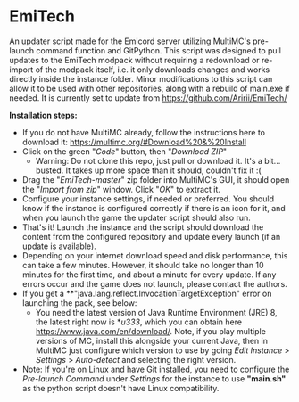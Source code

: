 # EmiTech

An updater script made for the Emicord server utilizing MultiMC's pre-launch command function and GitPython.
This script was designed to pull updates to the EmiTech modpack without requiring a redownload or re-import of the modpack itself, i.e. it only downloads changes and works directly inside the instance folder.
Minor modifications to this script can allow it to be used with other repositories, along with a rebuild of main.exe if needed.
It is currently set to update from https://github.com/Aririi/EmiTech/

**Installation steps:**
- If you do not have MultiMC already, follow the instructions here to download it: https://multimc.org/#Download%20&%20Install
- Click on the green "*Code*" button, then "*Download ZIP*"
  - Warning: Do not clone this repo, just pull or download it. It's a bit... busted. It takes up more space than it should, couldn't fix it :(
- Drag the "*EmiTech-master*" zip folder into MultiMC's GUI, it should open the "*Import from zip*" window. Click "*OK*" to extract it.
- Configure your instance settings, if needed or preferred. You should know if the instance is configured correctly if there is an icon for it, and when you launch the game the updater script should also run.
- That's it! Launch the instance and the script should download the content from the configured repository and update every launch (if an update is available).  
- Depending on your internet download speed and disk performance, this can take a few minutes. However, it should take no longer than 10 minutes for the first time, and about a minute for every update. If any errors occur and the game does not launch, please contact the authors.
- If you get a **"java.lang.reflect.InvocationTargetException" error on launching the pack, see below: 
  - You need the latest version of Java Runtime Environment (JRE) 8, the latest right now is **u333*, which you can obtain here https://www.java.com/en/download/. Note, if you play multiple versions of MC, install this alongside your current Java, then in MultiMC just configure which version to use by going *Edit Instance* > *Settings* > *Auto-detect* and selecting the right version. 
- Note: If you're on Linux and have Git installed, you need to configure the *Pre-launch Command* under *Settings* for the instance to use **"main.sh"** as the python script doesn't have Linux compatibility.
